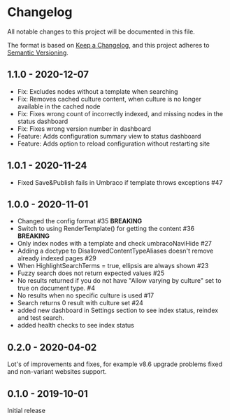 # Changelog

All notable changes to this project will be documented in this file.

The format is based on [Keep a Changelog](https://keepachangelog.com/en/1.0.0/),
and this project adheres to [Semantic Versioning](https://semver.org/spec/v2.0.0.html).

## 1.1.0 - 2020-12-07
- Fix: Excludes nodes without a template when searching
- Fix: Removes cached culture content, when culture is no longer available in the cached node
- Fix: Fixes wrong count of incorrectly indexed, and missing nodes in the status dashboard
- Fix: Fixes wrong version number in dashboard
- Feature: Adds configuration summary view to status dashboard
- Feature: Adds option to reload configuration without restarting site

## 1.0.1 - 2020-11-24

- Fixed Save&Publish fails in Umbraco if template throws exceptions #47

## 1.0.0 - 2020-11-01

- Changed the config format #35 **BREAKING**
- Switch to using RenderTemplate() for getting the content #36 **BREAKING**
- Only index nodes with a template and check umbracoNaviHide #27
- Adding a doctype to DisallowedContentTypeAliases doesn't remove already indexed pages #29
- When HighlightSearchTerms = true, ellipsis are always shown #23
- Fuzzy search does not return expected values #25
- No results returned if you do not have "Allow varying by culture" set to true on document type. #4
- No results when no specific culture is used #17
- Search returns 0 result with culture set #24
- added new dashboard in Settings section to see index status, reindex and test search.
- added health checks to see index status

## 0.2.0 - 2020-04-02
Lot's of improvements and fixes, for example v8.6 upgrade problems fixed and non-variant websites support.

## 0.1.0 - 2019-10-01
Initial release
